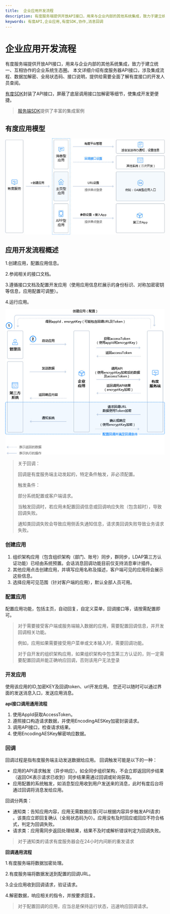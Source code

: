 ```yaml
---
title:  企业应用开发流程
description: 有度服务端提供开放API接口，用来与企业内部的其他系统集成，致力于建立统一、互相协作的企业系统生态圈。
keywords: 有度API,企业应用,有度SDK,协作,消息回调
---
```


# 企业应用开发流程

有度服务端提供开放API接口，用来与企业内部的其他系统集成，致力于建立统一、互相协作的企业系统生态圈。
本文详细介绍有度服务器API接口，涉及集成流程、数据加解密、全局状态码、接口说明，提供给需要全面了解有度接口的开发人员查阅。

[有度SDK](https://github.com/youduim/youdu-sdk-java)封装了API接口，屏蔽了底层调用接口加解密等细节，使集成开发更便捷。

> [服务端SDK](b01_00001.html)提供了丰富的集成案例

## 有度应用模型

![img](res/c01_00001/p_flow2.jpg)

## 应用开发流程概述

1.创建应用，配置应用信息。

2.参阅相关的接口文档。

3.遵循接口文档及配置开发应用（使用应用信息栏展示的身份标识、对称加密密钥等信息，应用配置可调整）。

4.运行应用。

![img](res/c01_00003/p_flow.jpg)

> 关于回调：
>
> 回调是有度服务端主动发起的，特定条件触发，非必须配置。
>
> 触发条件：
>
> 部分系统配置或客户端请求。
>
> 当触发回调时，若应用未配置回调信息或回调响应失败（包含超时），导致回调失败。
>
> 通知类回调失败会导致应用侧丢失通知信息，请求类回调失败导致业务请求失败。

### 创建应用

1. 组织架构应用（包含组织架构（部门、账号）同步，群同步，LDAP第三方认证功能）已经由系统预置。会话消息回调功能目前仅支持消息审计插件。
2. 其他应用点击创建应用，并填写应用名称及描述，客户端可见的应用将会展示这些信息。
3. 选择应用可见范围（针对客户端的应用），默认全部人员可用。

### 配置应用

配置应用功能，包括主页，自动回复，自定义菜单，回调接口等，请按需配置即可。

> 对于需要接受客户端或服务端输入数据的应用，需要配置回调信息，并开发回调相关功能。
>
> 例如，应用如果需要接受用户菜单或文本输入时，需要回调功能。
>
> 对于自开发的组织架构应用，如果组织架构中包含第三方认证的，则一定需要配置回调并能正确响应回调，否则该用户无法登录

### 开发应用

使用该应用的ID,加密KEY及回调token、url开发应用。
您还可以随时可以通过界面的发送消息入口，发送应用消息。

**api接口调用通用流程**

1. 使用AppId获取AccessToken。
2. 遵照接口构造请求数据，并使用EncodingAESKey加密封装请求。
3. 调用API接口，检查请求结果。
4. 使用EncodingAESKey解密响应数据。

### 回调

回调过程是指有度服务端主动发送数据给应用。
回调触发可能是以下的一种：

- 应用的API请求触发（异步响应）。如全同步组织架构，不会立即返回同步结果（返回OK表示请求已收到）同步结果需通过回调或轮询获取。
- 应用配置的系统触发，如消息型应用收到用户发送来的消息，此时有度后台将通过回调将消息发给应用。

回调分两类：

- 通知类：告知应用内容，应用无需数据应答(可以根据内容异步触发API请求) 。该类应立即回复确认（全局状态码为0）。应用没有及时回应或回应不符合格式，判定为回调失败。
- 请求类：应用需同步返回处理结果，结果不及时或解析错误判定为回调失败。

> 对于通知类的请求有度服务器会在24小时内间断的重发请求

**回调通用流程**

1.有度服务端将数据加密处理。

2.有度服务端将数据发送到配置的回调URL。

3.企业应用收到回调请求，验证请求。

4.解密数据，响应相关的指令，并按要求回复。

> 对于配置回调的应用，应当总是保持运行状态，迅速响应回调请求。

